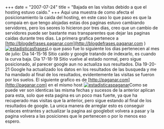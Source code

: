 +++
date = "2007-07-24"
title = "Bajada en las visitas debido a que el hosting estuvo caido."
+++
Aqui una muestra de como afecta el posicionamiento la caida del hosting, en este caso lo que paso es que la compaia en que tengo alojadas estas dos paginas estuvo cambiando servidores, pero los seores lo hicieron por tres dias, creo que un cambio de servidores puede ser bastante mas transparentes que dejar las paginas caidas durante tres dias. La primera grafica pertenece a [http://blogdefrases.paganar.com](http://blogdefrases.paganar.com ) [![estadisticasfrases](http://diegomichel.org/wp-content/uploads/2007/07/2007-07-24-141011_400x170_scrot.png)](http://diegomichel.org/wp-content/uploads/2007/07/2007-07-24-141011_400x170_scrot.png "estadisticasfrases")Lo que paso fue lo siguiente los dias pertenecen al mes de julio: Dia 14-15-16 Sitio caido y google tratando de indexarlo, es cuando la curva baja. Dia 17-18-19 Sitio vuelve al estado normal, pero sigue posicionado, al parecer google aun no actualiza sus resultados. Dia 19-20-21 Google ha actualizado los datos en los resultados de las busqueda y me ha mandado al final de los resultados, evidentemente las visitas se fueron por los suelos. El siguiente grafico es de [http://paganar.com](http://paganar.com) en el mismo host [![estadisticaspaganar](http://diegomichel.org/wp-content/uploads/2007/07/2007-07-24-141037_397x166_scrot.png)](http://diegomichel.org/wp-content/uploads/2007/07/2007-07-24-141037_397x166_scrot.png "estadisticaspaganar")Como se puede ver son identicas las misma fechas y sucesos de la anterior aplican para esta, solo que esta pagina es un poco mas fuerte, ya que ha recuperado mas visitas que la anterior, pero sigue estando al final de los resultados de google. La unica manera de arreglar esto es conseguir enlaces entrantes y actualizar la pagina asi googlebot volvera a pasar y la pagina volvera a las posiciones que le pertenecen o por lo menos eso espero.


